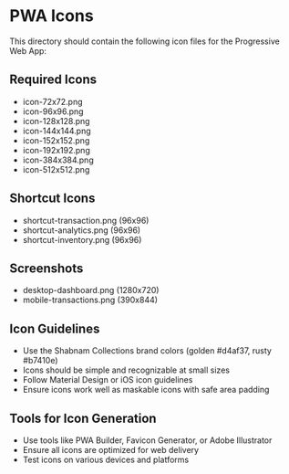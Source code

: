 # PWA Icons

This directory should contain the following icon files for the Progressive Web App:

## Required Icons
- icon-72x72.png
- icon-96x96.png
- icon-128x128.png
- icon-144x144.png
- icon-152x152.png
- icon-192x192.png
- icon-384x384.png
- icon-512x512.png

## Shortcut Icons
- shortcut-transaction.png (96x96)
- shortcut-analytics.png (96x96)
- shortcut-inventory.png (96x96)

## Screenshots
- desktop-dashboard.png (1280x720)
- mobile-transactions.png (390x844)

## Icon Guidelines
- Use the Shabnam Collections brand colors (golden #d4af37, rusty #b7410e)
- Icons should be simple and recognizable at small sizes
- Follow Material Design or iOS icon guidelines
- Ensure icons work well as maskable icons with safe area padding

## Tools for Icon Generation
- Use tools like PWA Builder, Favicon Generator, or Adobe Illustrator
- Ensure all icons are optimized for web delivery
- Test icons on various devices and platforms